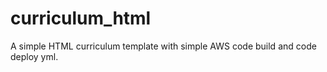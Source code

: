 # curriculum_html
A simple HTML curriculum template with simple AWS code build and code deploy yml.
